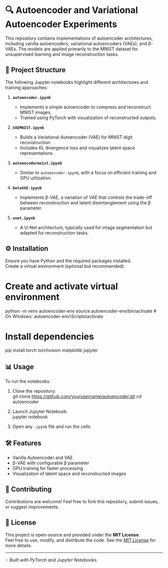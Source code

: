 # 🔍 Autoencoder and Variational Autoencoder Experiments

This repository contains implementations of autoencoder architectures, including vanilla autoencoders, variational autoencoders (VAEs), and β-VAEs. The models are applied primarily to the MNIST dataset for unsupervised learning and image reconstruction tasks.

## 🚀 Project Structure

The following Jupyter notebooks highlight different architectures and training approaches:

1. **`autoencoder.ipynb`**  
   - Implements a simple autoencoder to compress and reconstruct MNIST images.  
   - Trained using PyTorch with visualization of reconstructed outputs.

2. **`VAEMNIST.ipynb`**  
   - Builds a Variational Autoencoder (VAE) for MNIST digit reconstruction.  
   - Includes KL divergence loss and visualizes latent space representations.

3. **`autoencodermnist.ipynb`**  
   - Similar to `autoencoder.ipynb`, with a focus on efficient training and GPU utilization.

4. **`betaVAE.ipynb`**  
   - Implements β-VAE, a variation of VAE that controls the trade-off between reconstruction and latent disentanglement using the β parameter.

5. **`unet.ipynb`**  
   - A U-Net architecture, typically used for image segmentation but adapted for reconstruction tasks.

## ⚙️ Installation

Ensure you have Python and the required packages installed.  
Create a virtual environment (optional but recommended):

# Create and activate virtual environment
python -m venv autoencoder-env
source autoencoder-env/bin/activate  # On Windows: autoencoder-env\Scripts\activate

# Install dependencies
pip install torch torchvision matplotlib jupyter

## 📊 Usage

To run the notebooks:

1. Clone the repository:  
git clone https://github.com/yourusername/autoencoder.git
cd autoencoder

2. Launch Jupyter Notebook:  
jupyter notebook

3. Open any `.ipynb` file and run the cells.

<!--## 🎨 Results

Sample reconstructed images from the autoencoder:

| Original | Reconstructed |
|---------|----------------|
| ![original](assets/original.png) | ![reconstructed](assets/reconstructed.png) |
-->
## 🛠️ Features

- Vanilla Autoencoder and VAE  
- β-VAE with configurable β parameter  
- GPU training for faster processing  
- Visualization of latent space and reconstructed images  

## 🤝 Contributing

Contributions are welcome! Feel free to fork this repository, submit issues, or suggest improvements.

## 📜 License

This project is open-source and provided under the **MIT License**.  
Feel free to use, modify, and distribute the code. See the [MIT License](https://opensource.org/licenses/MIT) for more details.

---

💡 *Built with PyTorch and Jupyter Notebooks.*

